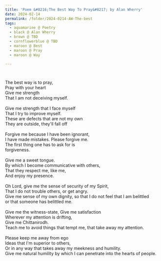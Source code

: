 ```yaml
---
title: 'Poem &#8216;The Best Way To Pray&#8217; by Alan Wherry'
date: 2024-02-14
permalink: /folder/2024-0214-AW-The-best
tags:
  - aquamarine @ Poetry
  - black @ Alan Wherry
  - brown @ TBD
  - cornflowerblue @ TBD
  - maroon @ Best  
  - maroon @ Pray  
  - maroon @ Way

---
```


<br>

<p>
The best way is to pray,<br>
Pray with your heart<br>
Give me strength<br>
That I am not deceiving myself.<br>
<br>
Give me strength that I face myself<br>
That I try to improve myself.<br>
These are defects that are not my own<br>
They are outside, they'll fall off<br>
<br>
Forgive me because I have been ignorant,<br>
I have made mistakes. Please forgive me.<br>
The first thing one has to ask for is<br>
forgiveness.<br>
<br>
Give me a sweet tongue.<br>
By which I become communicative with others,<br>
That they respect me, like me,<br>
And enjoy my presence.<br>
<br>
Oh Lord, give me the sense of security of my Spirit,<br>
That I do not trouble others, or get angry.<br>
Give me sense of my own dignity, so that I do not feel that I am belittled<br>
or that someone has belittled me.<br>
<br>
Give me the witness-state, Give me satisfaction<br>
Wherever my attention is drifting,<br>
Give me Chittanirodh.<br>
Teach me to avoid things that tempt me, that take away my attention.<br>
<br>
Please keep me away from ego<br>
Ideas that I'm superior to others,<br>
Or in any way that takes away my meekness and humility.<br>
Give me natural humility by which I can penetrate into the hearts of people.<br>
</p>